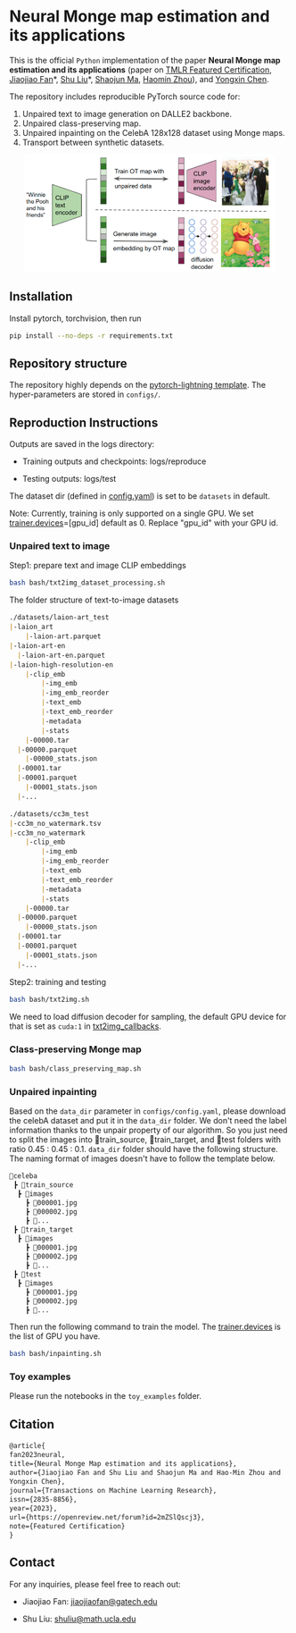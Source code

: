 # Neural Monge map estimation and its applications

This is the official `Python` implementation of the paper **Neural Monge map estimation and its applications** (paper on [TMLR Featured Certification](https://openreview.net/forum?id=2mZSlQscj3&referrer=%5BTMLR%5D(%2Fgroup%3Fid%3DTMLR)), [Jiaojiao Fan](https://sbyebss.github.io/)\*, [Shu Liu](https://scholar.google.com/citations?user=LAnuQk0AAAAJ&hl=en)\*, [Shaojun Ma](https://www.linkedin.com/in/shaojun-ma-074203a1/), [Haomin Zhou](https://hmzhou.math.gatech.edu/)), and [Yongxin Chen](https://yongxin.ae.gatech.edu/).

The repository includes reproducible PyTorch source code for:

1. Unpaired text to image generation on DALLE2 backbone.
2. Unpaired class-preserving map.
3. Unpaired inpainting on the CelebA 128x128 dataset using Monge maps.
4. Transport between synthetic datasets.

<p align="center"><img src="assets/txt_img_diag.png" width="450" /></p>

## Installation

Install pytorch, torchvision, then run

```bash
pip install --no-deps -r requirements.txt
```

## Repository structure

The repository highly depends on the [pytorch-lightning template](https://github.com/ashleve/lightning-hydra-template). The hyper-parameters are stored in `configs/`.

## Reproduction Instructions

Outputs are saved in the logs directory:

- Training outputs and checkpoints: logs/reproduce

- Testing outputs: logs/test

The dataset dir (defined in [config.yaml](configs/config.yaml#L45)) is set to be `datasets` in default.

Note: Currently, training is only supported on a single GPU. We set [trainer.devices](configs/trainer/default.yaml#L3)=[gpu_id] default as 0. Replace "gpu_id" with your GPU id.

### Unpaired text to image

Step1: prepare text and image CLIP embeddings

```bash
bash bash/txt2img_dataset_processing.sh
```

The folder structure of text-to-image datasets

```markdown
./datasets/laion-art_test
|-laion_art
	|-laion-art.parquet
|-laion-art-en
  |-laion-art-en.parquet
|-laion-high-resolution-en
	|-clip_emb
		|-img_emb
		|-img_emb_reorder
		|-text_emb
		|-text_emb_reorder
		|-metadata
		|-stats
	|-00000.tar
  |-00000.parquet
	|-00000_stats.json
  |-00001.tar
  |-00001.parquet
	|-00001_stats.json
  |-...
```

```markdown
./datasets/cc3m_test
|-cc3m_no_watermark.tsv
|-cc3m_no_watermark
	|-clip_emb
		|-img_emb
		|-img_emb_reorder
		|-text_emb
		|-text_emb_reorder
		|-metadata
		|-stats
	|-00000.tar
  |-00000.parquet
	|-00000_stats.json
  |-00001.tar
  |-00001.parquet
	|-00001_stats.json
  |-...
```


Step2: training and testing

```bash
bash bash/txt2img.sh
```
We need to load diffusion decoder for sampling, the default GPU device for that is set as `cuda:1` in [txt2img_callbacks](src/callbacks/txt2img_callbacks.py#L159).

### Class-preserving Monge map

```bash
bash bash/class_preserving_map.sh
```

### Unpaired inpainting

Based on the `data_dir` parameter in `configs/config.yaml`, please download the celebA dataset and put it in the `data_dir` folder. We don't need the label information thanks to the unpair property of our algorithm. So you just need to split the images into 📂train_source, 📂train_target, and 📂test folders with ratio 0.45 : 0.45 : 0.1. `data_dir` folder should have the following structure. The naming format of images doesn't have to follow the template below.

```
📂celeba
 ┣ 📂train_source
  ┣ 📂images
    ┣ 📜000001.jpg
    ┣ 📜000002.jpg
    ┣ 📜...
 ┣ 📂train_target
  ┣ 📂images
    ┣ 📜000001.jpg
    ┣ 📜000002.jpg
    ┣ 📜...
 ┣ 📂test
  ┣ 📂images
    ┣ 📜000001.jpg
    ┣ 📜000002.jpg
    ┣ 📜...
```

Then run the following command to train the model. The [trainer.devices](https://pytorch-lightning.readthedocs.io/en/1.6.0/accelerators/gpu.html#select-gpu-devices) is the list of GPU you have.

```bash
bash bash/inpainting.sh
```

### Toy examples

Please run the notebooks in the `toy_examples` folder.


## Citation

```
@article{
fan2023neural,
title={Neural Monge Map estimation and its applications},
author={Jiaojiao Fan and Shu Liu and Shaojun Ma and Hao-Min Zhou and Yongxin Chen},
journal={Transactions on Machine Learning Research},
issn={2835-8856},
year={2023},
url={https://openreview.net/forum?id=2mZSlQscj3},
note={Featured Certification}
}
```

## Contact

For any inquiries, please feel free to reach out:

- Jiaojiao Fan: jiaojiaofan@gatech.edu

- Shu Liu: shuliu@math.ucla.edu
